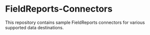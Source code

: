 # FieldReports-Connectors
This repository contains sample FieldReports connectors for various supported data destinations.
